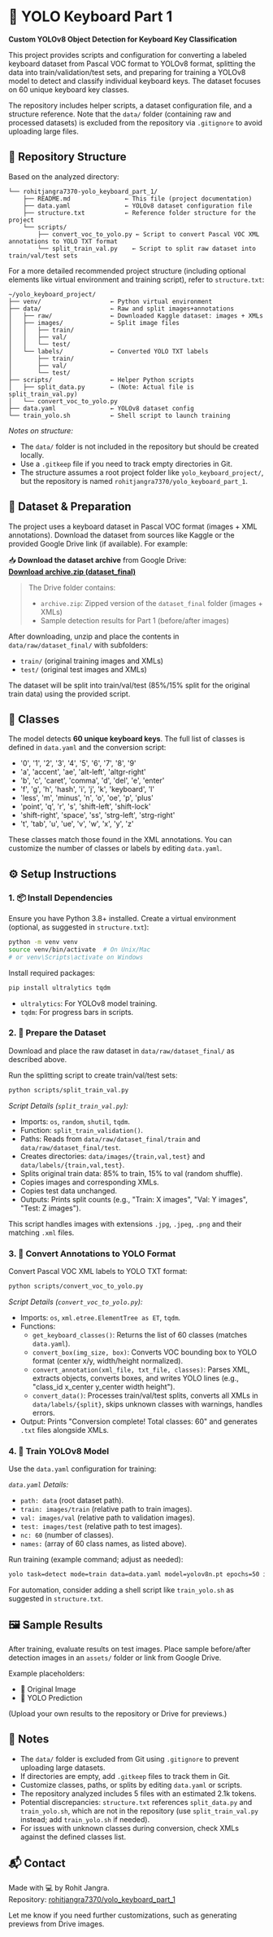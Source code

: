 # 🧠 YOLO Keyboard Part 1  
**Custom YOLOv8 Object Detection for Keyboard Key Classification**

This project provides scripts and configuration for converting a labeled keyboard dataset from Pascal VOC format to YOLOv8 format, splitting the data into train/validation/test sets, and preparing for training a YOLOv8 model to detect and classify individual keyboard keys. The dataset focuses on 60 unique keyboard key classes.

The repository includes helper scripts, a dataset configuration file, and a structure reference. Note that the `data/` folder (containing raw and processed datasets) is excluded from the repository via `.gitignore` to avoid uploading large files.

## 📂 Repository Structure

Based on the analyzed directory:

```
└── rohitjangra7370-yolo_keyboard_part_1/
    ├── README.md               ← This file (project documentation)
    ├── data.yaml               ← YOLOv8 dataset configuration file
    ├── structure.txt           ← Reference folder structure for the project
    └── scripts/
        ├── convert_voc_to_yolo.py ← Script to convert Pascal VOC XML annotations to YOLO TXT format
        └── split_train_val.py    ← Script to split raw dataset into train/val/test sets
```

For a more detailed recommended project structure (including optional elements like virtual environment and training script), refer to `structure.txt`:

```
~/yolo_keyboard_project/
├── venv/                   ← Python virtual environment
├── data/                   ← Raw and split images+annotations
│   ├── raw/                ← Downloaded Kaggle dataset: images + XMLs
│   ├── images/             ← Split image files
│   │   ├── train/
│   │   ├── val/
│   │   └── test/
│   └── labels/             ← Converted YOLO TXT labels
│       ├── train/
│       ├── val/
│       └── test/
├── scripts/                ← Helper Python scripts
│   ├── split_data.py       ← (Note: Actual file is split_train_val.py)
│   └── convert_voc_to_yolo.py
├── data.yaml               ← YOLOv8 dataset config
└── train_yolo.sh           ← Shell script to launch training
```

*Notes on structure:*
- The `data/` folder is not included in the repository but should be created locally.
- Use a `.gitkeep` file if you need to track empty directories in Git.
- The structure assumes a root project folder like `yolo_keyboard_project/`, but the repository is named `rohitjangra7370/yolo_keyboard_part_1`.

## 🔗 Dataset & Preparation

The project uses a keyboard dataset in Pascal VOC format (images + XML annotations). Download the dataset from sources like Kaggle or the provided Google Drive link (if available). For example:

📥 **Download the dataset archive** from Google Drive:  
[**Download archive.zip (dataset_final)**](https://drive.google.com/drive/folders/1OmSOyWVL7AtxDsxprQzkF2bjdKDrnQdn?usp=sharing)

> The Drive folder contains:
> - `archive.zip`: Zipped version of the `dataset_final` folder (images + XMLs)
> - Sample detection results for Part 1 (before/after images)

After downloading, unzip and place the contents in `data/raw/dataset_final/` with subfolders:
- `train/` (original training images and XMLs)
- `test/` (original test images and XMLs)

The dataset will be split into train/val/test (85%/15% split for the original train data) using the provided script.

## 🧠 Classes

The model detects **60 unique keyboard keys**. The full list of classes is defined in `data.yaml` and the conversion script:

- '0', '1', '2', '3', '4', '5', '6', '7', '8', '9'
- 'a', 'accent', 'ae', 'alt-left', 'altgr-right'
- 'b', 'c', 'caret', 'comma', 'd', 'del', 'e', 'enter'
- 'f', 'g', 'h', 'hash', 'i', 'j', 'k', 'keyboard', 'l'
- 'less', 'm', 'minus', 'n', 'o', 'oe', 'p', 'plus'
- 'point', 'q', 'r', 's', 'shift-left', 'shift-lock'
- 'shift-right', 'space', 'ss', 'strg-left', 'strg-right'
- 't', 'tab', 'u', 'ue', 'v', 'w', 'x', 'y', 'z'

These classes match those found in the XML annotations. You can customize the number of classes or labels by editing `data.yaml`.

## ⚙️ Setup Instructions

### 1. 📦 Install Dependencies
Ensure you have Python 3.8+ installed. Create a virtual environment (optional, as suggested in `structure.txt`):

```bash
python -m venv venv
source venv/bin/activate  # On Unix/Mac
# or venv\Scripts\activate on Windows
```

Install required packages:

```bash
pip install ultralytics tqdm
```

- `ultralytics`: For YOLOv8 model training.
- `tqdm`: For progress bars in scripts.

### 2. 🧪 Prepare the Dataset
Download and place the raw dataset in `data/raw/dataset_final/` as described above.

Run the splitting script to create train/val/test sets:

```bash
python scripts/split_train_val.py
```

*Script Details (`split_train_val.py`):*
- Imports: `os`, `random`, `shutil`, `tqdm`.
- Function: `split_train_validation()`.
- Paths: Reads from `data/raw/dataset_final/train` and `data/raw/dataset_final/test`.
- Creates directories: `data/images/{train,val,test}` and `data/labels/{train,val,test}`.
- Splits original train data: 85% to train, 15% to val (random shuffle).
- Copies images and corresponding XMLs.
- Copies test data unchanged.
- Outputs: Prints split counts (e.g., "Train: X images", "Val: Y images", "Test: Z images").

This script handles images with extensions `.jpg`, `.jpeg`, `.png` and their matching `.xml` files.

### 3. 🔄 Convert Annotations to YOLO Format
Convert Pascal VOC XML labels to YOLO TXT format:

```bash
python scripts/convert_voc_to_yolo.py
```

*Script Details (`convert_voc_to_yolo.py`):*
- Imports: `os`, `xml.etree.ElementTree as ET`, `tqdm`.
- Functions:
  - `get_keyboard_classes()`: Returns the list of 60 classes (matches `data.yaml`).
  - `convert_box(img_size, box)`: Converts VOC bounding box to YOLO format (center x/y, width/height normalized).
  - `convert_annotation(xml_file, txt_file, classes)`: Parses XML, extracts objects, converts boxes, and writes YOLO lines (e.g., "class_id x_center y_center width height").
  - `convert_data()`: Processes train/val/test splits, converts all XMLs in `data/labels/{split}`, skips unknown classes with warnings, handles errors.
- Output: Prints "Conversion complete! Total classes: 60" and generates `.txt` files alongside XMLs.

### 4. 🚀 Train YOLOv8 Model
Use the `data.yaml` configuration for training:

*`data.yaml` Details:*
- `path: data` (root dataset path).
- `train: images/train` (relative path to train images).
- `val: images/val` (relative path to validation images).
- `test: images/test` (relative path to test images).
- `nc: 60` (number of classes).
- `names:` (array of 60 class names, as listed above).

Run training (example command; adjust as needed):

```bash
yolo task=detect mode=train data=data.yaml model=yolov8n.pt epochs=50 imgsz=640
```

For automation, consider adding a shell script like `train_yolo.sh` as suggested in `structure.txt`.

## 🖼️ Sample Results
After training, evaluate results on test images. Place sample before/after detection images in an `assets/` folder or link from Google Drive.

Example placeholders:
- 📸 Original Image
- 🎯 YOLO Prediction

(Upload your own results to the repository or Drive for previews.)

## 📌 Notes
- The `data/` folder is excluded from Git using `.gitignore` to prevent uploading large datasets.
- If directories are empty, add `.gitkeep` files to track them in Git.
- Customize classes, paths, or splits by editing `data.yaml` or scripts.
- The repository analyzed includes 5 files with an estimated 2.1k tokens.
- Potential discrepancies: `structure.txt` references `split_data.py` and `train_yolo.sh`, which are not in the repository (use `split_train_val.py` instead; add `train_yolo.sh` if needed).
- For issues with unknown classes during conversion, check XMLs against the defined classes list.

## 📬 Contact
Made with 💻 by Rohit Jangra.  
Repository: [rohitjangra7370/yolo_keyboard_part_1](https://github.com/rohitjangra7370/yolo_keyboard_part_1)  

Let me know if you need further customizations, such as generating previews from Drive images.
